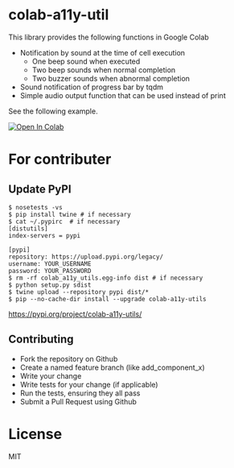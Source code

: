 # colab-a11y-util

This library provides the following functions in Google Colab
- Notification by sound at the time of cell execution
  - One beep sound when executed
  - Two beep sounds when normal completion
  - Two buzzer sounds when abnormal completion
- Sound notification of progress bar by tqdm
- Simple audio output function that can be used instead of print

See the following example.

[![Open In Colab](https://colab.research.google.com/assets/colab-badge.svg)](https://colab.research.google.com/github/hassaku/colab-a11y-utils/blob/master/colab_a11y_util_example.ipynb)

# For contributer

## Update PyPI

```
$ nosetests -vs
$ pip install twine # if necessary
$ cat ~/.pypirc  # if necessary
[distutils]
index-servers = pypi

[pypi]
repository: https://upload.pypi.org/legacy/
username: YOUR_USERNAME
password: YOUR_PASSWORD
$ rm -rf colab_a11y_utils.egg-info dist # if necessary
$ python setup.py sdist
$ twine upload --repository pypi dist/*
$ pip --no-cache-dir install --upgrade colab-a11y-utils
```

https://pypi.org/project/colab-a11y-utils/

## Contributing

- Fork the repository on Github
- Create a named feature branch (like add_component_x)
- Write your change
- Write tests for your change (if applicable)
- Run the tests, ensuring they all pass
- Submit a Pull Request using Github

# License

MIT
